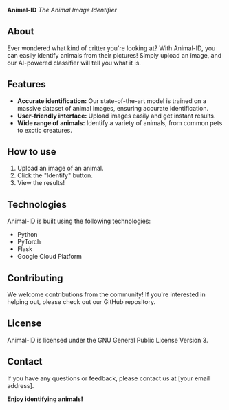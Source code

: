 **Animal-ID**
*The Animal Image Identifier*

**About**
---------------------

Ever wondered what kind of critter you're looking at? With Animal-ID, you can easily identify animals from their pictures! Simply upload an image, and our AI-powered classifier will tell you what it is.

**Features**
---------------------

* **Accurate identification:** Our state-of-the-art model is trained on a massive dataset of animal images, ensuring accurate identification.
* **User-friendly interface:** Upload images easily and get instant results.
* **Wide range of animals:** Identify a variety of animals, from common pets to exotic creatures.

**How to use**
---------------------

1. Upload an image of an animal.
2. Click the "Identify" button.
3. View the results!

**Technologies**
---------------------

Animal-ID is built using the following technologies:

* Python
* PyTorch
* Flask
* Google Cloud Platform

**Contributing**
---------------------

We welcome contributions from the community! If you're interested in helping out, please check out our GitHub repository.

**License**
---------------------

Animal-ID is licensed under the GNU General Public License Version 3.

**Contact**
---------------------

If you have any questions or feedback, please contact us at [your email address].

**Enjoy identifying animals!**